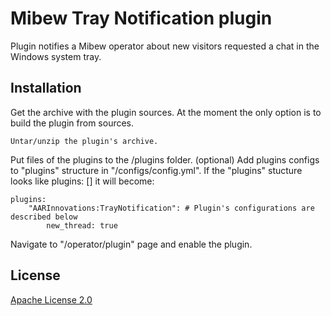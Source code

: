 # Mibew Tray Notification plugin

Plugin notifies a Mibew operator about new visitors requested a chat in the Windows system tray.

<h2>Installation</h2>

Get the archive with the plugin sources. At the moment the only option is to build the plugin from sources.

    Untar/unzip the plugin's archive.

Put files of the plugins to the <Mibew root>/plugins folder.
(optional) Add plugins configs to "plugins" structure in "<Mibew root>/configs/config.yml". If the "plugins" stucture looks like plugins: [] it will become:

    plugins:
        "AARInnovations:TrayNotification": # Plugin's configurations are described below
            new_thread: true

Navigate to "<Mibew Base URL>/operator/plugin" page and enable the plugin.

<h2>License</h2>
<a href="http://www.apache.org/licenses/LICENSE-2.0.html">Apache License 2.0</a>
